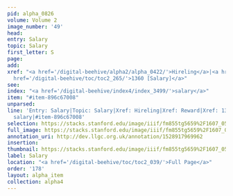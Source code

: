 ```yaml
---
pid: alpha_0826
volume: Volume 2
image_number: '49'
head: 
entry: Salary
topic: Salary
first_letter: S
page: 
add: 
xref: "<a href='/digital-beehive/alpha2/alpha_0422/'>Hireling</a>|<a href='/digital-beehive/alpha4/alpha_0804/'>Reward</a>|<a
  href='/digital-beehive/toc/toc2_265/'>1360 [Salary]</a>"
see: 
index: "<a href='/digital-beehive/index4/index_3499/'>salary</a>"
item: "#item-896c67008"
unparsed: 
line: 'Entry: Salary|Topic: Salary|Xref: Hireling|Xref: Reward|Xref: 1360 [Salary]|Index:
  salary|#item-896c67008'
selection: https://stacks.stanford.edu/image/iiif/fm855tg5659%2F1607_0516/320,4830,2991,248/full/0/default.jpg
full_image: https://stacks.stanford.edu/image/iiif/fm855tg5659%2F1607_0516/full/full/0/default.jpg
annotation_uri: http://dev.llgc.org.uk/annotation/1528917969962
insertion: 
thumbnail: https://stacks.stanford.edu/image/iiif/fm855tg5659%2F1607_0516/320,4830,600,180/250,/0/default.jpg
label: Salary
location: "<a href='/digital-beehive/toc/toc2_039/'>Full Page</a>"
order: '178'
layout: alpha_item
collection: alpha4
---
```

